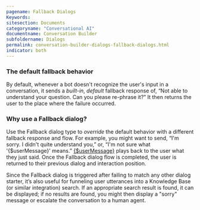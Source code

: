 ```yaml
---
pagename: Fallback Dialogs
Keywords:
sitesection: Documents
categoryname: "Conversational AI"
documentname: Conversation Builder
subfoldername: Dialogs
permalink: conversation-builder-dialogs-fallback-dialogs.html
indicator: both
---
```


### The default fallback behavior

By default, whenever a bot doesn't recognize the user's input in a conversation, it sends a _built-in_, _default_ fallback response of, “Not able to understand your question. Can you please re-phrase it?” It then returns the user to the place where the failure occurred.

### Why use a Fallback dialog?

Use the Fallback dialog type to _override_ the default behavior with a different fallback response and flow. For example, you might want to send, “I'm sorry. I didn't quite understand you,” or, “I'm not sure what '{$userMessage}' means.” [{$userMessage}](conversation-builder-variables-slots.html#storing-user-responses) plays back to the user what they just said. Once the Fallback dialog flow is completed, the user is returned to their previous dialog and interaction position.

Since the Fallback dialog is triggered after failing to match any other dialog starter, it’s also useful for funneling user utterances into a Knowledge Base (or similar integration) search. If an appropriate search result is found, it can be displayed; if no results are found, you might then display a "sorry" message or escalate the conversation to a human agent.

